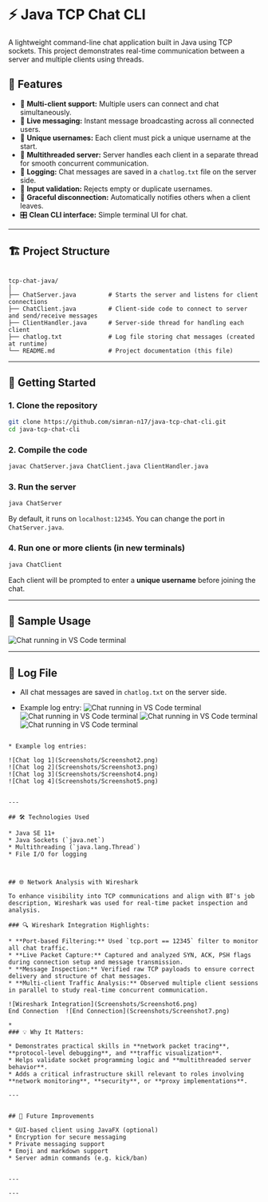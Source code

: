 # ⚡ Java TCP Chat CLI

A lightweight command-line chat application built in Java using TCP sockets. This project demonstrates real-time communication between a server and multiple clients using threads.

## 📜 Features

- 🔌 **Multi-client support:** Multiple users can connect and chat simultaneously.
- 💬 **Live messaging:** Instant message broadcasting across all connected users.
- 🔐 **Unique usernames:** Each client must pick a unique username at the start.
- 🧵 **Multithreaded server:** Server handles each client in a separate thread for smooth concurrent communication.
- 💾 **Logging:** Chat messages are saved in a `chatlog.txt` file on the server side.
- 🚫 **Input validation:** Rejects empty or duplicate usernames.
- 🧼 **Graceful disconnection:** Automatically notifies others when a client leaves.
- 🎛️ **Clean CLI interface:** Simple terminal UI for chat.

---

## 🏗️ Project Structure

```

tcp-chat-java/
│
├── ChatServer.java         # Starts the server and listens for client connections
├── ChatClient.java         # Client-side code to connect to server and send/receive messages
├── ClientHandler.java      # Server-side thread for handling each client
├── chatlog.txt             # Log file storing chat messages (created at runtime)
└── README.md               # Project documentation (this file)

````

---

## 🚀 Getting Started

### 1. Clone the repository
```bash
git clone https://github.com/simran-n17/java-tcp-chat-cli.git
cd java-tcp-chat-cli
````

### 2. Compile the code

```bash
javac ChatServer.java ChatClient.java ClientHandler.java
```

### 3. Run the server

```bash
java ChatServer
```

By default, it runs on `localhost:12345`. You can change the port in `ChatServer.java`.

### 4. Run one or more clients (in new terminals)

```bash
java ChatClient
```

Each client will be prompted to enter a **unique username** before joining the chat.

---

## 📌 Sample Usage

![Chat running in VS Code terminal](Screenshots/Screenshot1.png)

---

## 📄 Log File

* All chat messages are saved in `chatlog.txt` on the server side.

* Example log entry:
![Chat running in VS Code terminal](Screenshots/Screenshot2.png)
![Chat running in VS Code terminal](Screenshots/Screenshot3.png)
![Chat running in VS Code terminal](Screenshots/Screenshot4.png)
![Chat running in VS Code terminal](Screenshots/Screenshot5.png)
```

* Example log entries:

![Chat log 1](Screenshots/Screenshot2.png)
![Chat log 2](Screenshots/Screenshot3.png)
![Chat log 3](Screenshots/Screenshot4.png)
![Chat log 4](Screenshots/Screenshot5.png)


---

## 🛠️ Technologies Used

* Java SE 11+
* Java Sockets (`java.net`)
* Multithreading (`java.lang.Thread`)
* File I/O for logging



## 🌐 Network Analysis with Wireshark

To enhance visibility into TCP communications and align with BT's job description, Wireshark was used for real-time packet inspection and analysis.

### 🔍 Wireshark Integration Highlights:

* **Port-based Filtering:** Used `tcp.port == 12345` filter to monitor all chat traffic.
* **Live Packet Capture:** Captured and analyzed SYN, ACK, PSH flags during connection setup and message transmission.
* **Message Inspection:** Verified raw TCP payloads to ensure correct delivery and structure of chat messages.
* **Multi-client Traffic Analysis:** Observed multiple client sessions in parallel to study real-time concurrent communication.

![Wireshark Integration](Screenshots/Screenshot6.png)
End Connection  ![End Connection](Screenshots/Screenshot7.png)

* 
### 💡 Why It Matters:

* Demonstrates practical skills in **network packet tracing**, **protocol-level debugging**, and **traffic visualization**.
* Helps validate socket programming logic and **multithreaded server behavior**.
* Adds a critical infrastructure skill relevant to roles involving **network monitoring**, **security**, or **proxy implementations**.

---


## 🌟 Future Improvements

* GUI-based client using JavaFX (optional)
* Encryption for secure messaging
* Private messaging support
* Emoji and markdown support
* Server admin commands (e.g. kick/ban)


---

---

